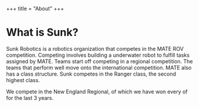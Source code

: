 +++
title = "About"
+++

# What is Sunk?

Sunk Robotics is a robotics organization that competes in the MATE ROV competition. 
Competing involves building a underwater robot to fulfill tasks assigned by MATE. 
Teams start off competing in a regional competition. 
The teams that perform well move onto the international competition. 
MATE also has a class structure. Sunk competes in the Ranger class, the second highest class.

We compete in the New England Regional, of which we have won every of for the last 3 years.
